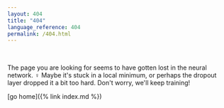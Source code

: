 ```yaml
---
layout: 404
title: "404"
language_reference: 404
permalink: /404.html
---
```


<br>


The page you are looking for seems to have gotten lost in the neural network. ‍♀️  Maybe it's stuck in a local minimum, or perhaps the dropout layer dropped it a bit too hard. Don't worry, we'll keep training!

[go home]({% link index.md %})
